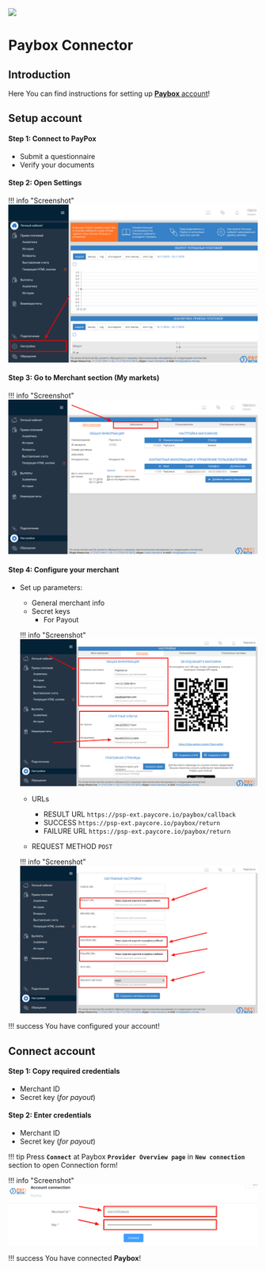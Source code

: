 <img src="https://static.openfintech.io/payment_providers/paybox/logo.svg?w=400" width="400px" >

# Paybox Connector

## Introduction

Here You can find  instructions for setting up  <a href="https://my.paybox.money/" target="_blank" rel="noopener">**Paybox** account</a>!

## Setup account

#### Step 1: Connect to PayPox 

-  Submit a questionnaire
-  Verify your documents

#### Step 2: Open Settings

!!! info "Screenshot"
    [![Step 2](images/paybox-step1.png)](images/paybox-step1.png)

#### Step 3: Go to Merchant section (My markets)

!!! info "Screenshot"
    [![Step 3](images/paybox-step3.png)](images/paybox-step3.png)



#### Step 4: Configure your merchant

- Set up parameters:
    -  General merchant info
    -  Secret keys
        - For Payout

    !!! info "Screenshot"
        [![Step 4](images/paybox-step4.png)](images/paybox-step4.png)

    -  URLs
        - RESULT URL    ```https://psp-ext.paycore.io/paybox/callback```
        - SUCCESS ```https://psp-ext.paycore.io/paybox/return```
        - FAILURE URL ```https://psp-ext.paycore.io/paybox/return```
        
        
    -  REQUEST METHOD ```POST```
    
    !!! info "Screenshot"
        [![Step 4](images/paybox-step5.png)](images/paybox-step5.png)

!!! success
    You have configured your account!
    
## Connect account

#### Step 1: Copy required credentials

-  Merchant ID
-  Secret key (_for payout_)

#### Step 2: Enter credentials

-  Merchant ID
-  Secret key (_for payout_)


!!! tip
    Press **`Connect`** at Paybox **`Provider Overview page`** in **`New connection`** section to open Connection form!



!!! info "Screenshot"
    [![Connect](images/paybox_connect.png)](images/paybox_connect.png)


!!! success
    You have connected **Paybox**!